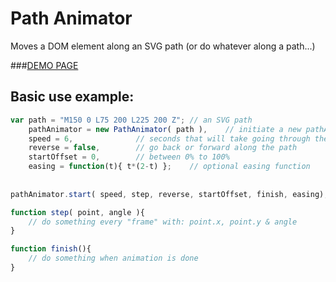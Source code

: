 Path Animator
=============
Moves a DOM element along an SVG path (or do whatever along a path...)

###[DEMO PAGE](http://dropthebit.com/demos/pathAnimator/index.html)

## Basic use example:
```javascript
var path = "M150 0 L75 200 L225 200 Z"; // an SVG path
    pathAnimator = new PathAnimator( path ),    // initiate a new pathAnimator object
    speed = 6,              // seconds that will take going through the whole path
    reverse = false,        // go back or forward along the path
    startOffset = 0,        // between 0% to 100%
    easing = function(t){ t*(2-t) };    // optional easing function
    
    
pathAnimator.start( speed, step, reverse, startOffset, finish, easing);

function step( point, angle ){
    // do something every "frame" with: point.x, point.y & angle
}

function finish(){
    // do something when animation is done
}
```